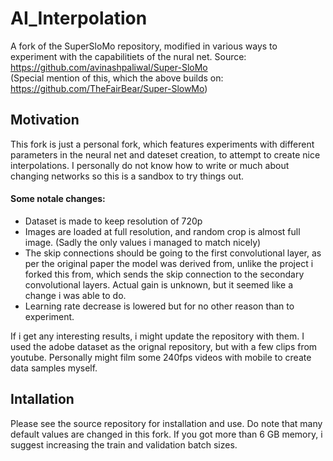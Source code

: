# AI_Interpolation
A fork of the SuperSloMo repository, modified in various ways to experiment with the capabilitiets of the nural net. 
Source: https://github.com/avinashpaliwal/Super-SloMo  
(Special mention of this, which the above builds on: https://github.com/TheFairBear/Super-SlowMo)

## Motivation
This fork is just a personal fork, which features experiments with different parameters in the neural net and dateset creation, to attempt to create nice interpolations.
I personally do not know how to write or much about changing networks so this is a sandbox to try things out. 

#### Some notale changes:
- Dataset is made to keep resolution of 720p
- Images are loaded at full resolution, and random crop is almost full image. (Sadly the only values i managed to match nicely)
- The skip connections should be going to the first convolutional layer, as per the original paper the model was derived from, unlike the project i forked this from, which sends the skip connection to the secondary convolutional layers. Actual gain is unknown, but it seemed like a change i was able to do. 
- Learning rate decrease is lowered but for no other reason than to experiment. 

If i get any interesting results, i might update the repository with them. I used the adobe dataset as the orignal repository, but with a few clips from youtube. Personally might film some 240fps videos with mobile to create data samples myself.  

## Intallation

Please see the source repository for installation and use. Do note that many default values are changed in this fork. If you got more than 6 GB memory, i suggest increasing the train and validation batch sizes.
